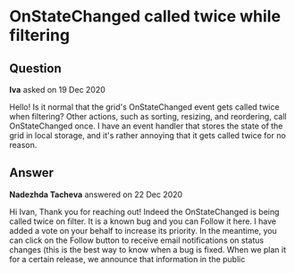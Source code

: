 # OnStateChanged called twice while filtering

## Question

**Iva** asked on 19 Dec 2020

Hello! Is it normal that the grid's OnStateChanged event gets called twice when filtering? Other actions, such as sorting, resizing, and reordering, call OnStateChanged once. I have an event handler that stores the state of the grid in local storage, and it's rather annoying that it gets called twice for no reason.

## Answer

**Nadezhda Tacheva** answered on 22 Dec 2020

Hi Ivan, Thank you for reaching out! Indeed the OnStateChanged is being called twice on filter. It is a known bug and you can Follow it here. I have added a vote on your behalf to increase its priority. In the meantime, you can click on the Follow button to receive email notifications on status changes (this is the best way to know when a bug is fixed. When we plan it for a certain release, we announce that information in the public
